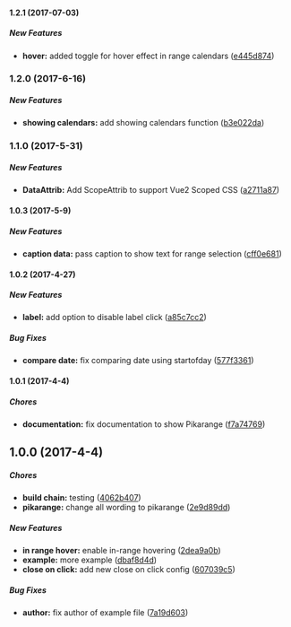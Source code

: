 #### 1.2.1 (2017-07-03)

##### New Features

* **hover:** added toggle for hover effect in range calendars ([e445d874](https://github.com/willypt/Pikarange/commit/e445d87429e6dd15028b47aec73f1b020d3ef316))

### 1.2.0 (2017-6-16)

##### New Features

* **showing calendars:** add showing calendars function ([b3e022da](https://github.com/willypt/Pikarange/commit/b3e022da38156bd0d62761dca9c023ced06f26ae))

### 1.1.0 (2017-5-31)

##### New Features

* **DataAttrib:** Add ScopeAttrib to support Vue2 Scoped CSS ([a2711a87](https://github.com/willypt/Pikarange/commit/a2711a8759858645135ea10020dfeb4cbf23aaa2))

#### 1.0.3 (2017-5-9)

##### New Features

* **caption data:** pass caption to show text for range selection ([cff0e681](https://github.com/willypt/Pikarange/commit/cff0e681198da9fcdf3cd0e466eb0ad1934b7090))

#### 1.0.2 (2017-4-27)

##### New Features

* **label:** add option to disable label click ([a85c7cc2](https://github.com/willypt/Pikarange/commit/a85c7cc250813dd8ee3bac48cce536d159bc082b))

##### Bug Fixes

* **compare date:** fix comparing date using startofday ([577f3361](https://github.com/willypt/Pikarange/commit/577f33610bc168464957c886223ce5f166614042))

#### 1.0.1 (2017-4-4)

##### Chores

* **documentation:** fix documentation to show Pikarange ([f7a74769](https://github.com/willypt/Pikarange/commit/f7a7476901ee3873f22ce3c2ef2682a2eb1ebf35))

## 1.0.0 (2017-4-4)

##### Chores

* **build chain:** testing ([4062b407](https://github.com/willypt/Pikarange/commit/4062b407bd2c449684901ac3a2072e1781a0397d))
* **pikarange:** change all wording to pikarange ([2e9d89dd](https://github.com/willypt/Pikarange/commit/2e9d89dd55aee74a9606749c18b59a3c6db6b45d))

##### New Features

* **in range hover:** enable in-range hovering ([2dea9a0b](https://github.com/willypt/Pikarange/commit/2dea9a0bfd0a1fcfbb1266e7d790a78b03464c93))
* **example:** more example ([dbaf8d4d](https://github.com/willypt/Pikarange/commit/dbaf8d4d2f768a22c367535a027c66bfe2ed9647))
* **close on click:** add new close on click config ([607039c5](https://github.com/willypt/Pikarange/commit/607039c5b215aaace22ba9e6781888a65de6ea14))

##### Bug Fixes

* **author:** fix author of example file ([7a19d603](https://github.com/willypt/Pikarange/commit/7a19d603b2cc5297468839883c50edb685a60153))

